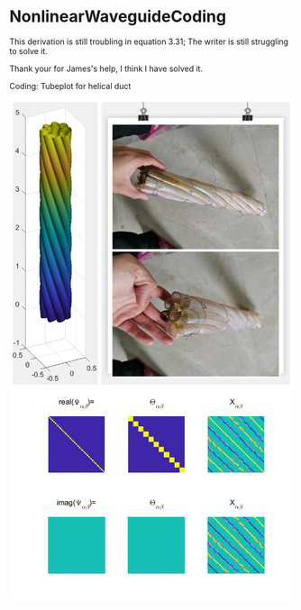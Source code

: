 # NonlinearWaveguideCoding
 
This derivation is still troubling in equation 3.31; The writer is still struggling to solve it.

Thank your for James's help, I think I have solved it.




Coding: Tubeplot for helical duct



![](https://github.com/Jiaqi-knight/NonlinearWaveguideCoding/blob/master/coding/tubeplot/RealHelicalDucts.jpg)
![](https://github.com/Jiaqi-knight/NonlinearWaveguideCoding/blob/master/coding2/Psi_alpha_beta.jpg)